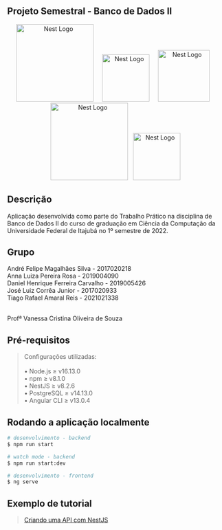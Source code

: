 ## Projeto Semestral - Banco de Dados II

<p align="center">
  <a href="http://nestjs.com/" target="blank"><img src="https://seeklogo.com/images/A/angular-logo-6EB930C68B-seeklogo.com.png" width="180" alt="Nest Logo" /></a>&nbsp;&nbsp;&nbsp;&nbsp;
  <a href="http://nestjs.com/" target="blank"><img src="https://seeklogo.com/images/N/nestjs-logo-09342F76C0-seeklogo.com.png" width="110" alt="Nest Logo" /></a>&nbsp;&nbsp;&nbsp;&nbsp;
  <a href="http://nestjs.com/" target="blank"><img src="https://upload.wikimedia.org/wikipedia/commons/d/d9/Node.js_logo.svg" width="120" alt="Nest Logo" /></a>&nbsp;&nbsp;&nbsp;
  <a href="http://nestjs.com/" target="blank"><img src="https://user-images.githubusercontent.com/30929568/112730670-de09a480-8f58-11eb-9875-0d9ebb87fbd6.png" width="180" alt="Nest Logo" /></a>&nbsp;&nbsp;
  <a href="http://nestjs.com/" target="blank"><img src="https://www.vectorlogo.zone/logos/postgresql/postgresql-vertical.svg" width="110" alt="Nest Logo" /></a>
</p>

## Descrição
Aplicação desenvolvida como parte do Trabalho Prático na disciplina de Banco de Dados II do curso de graduação em Ciência da Computação da Universidade Federal de Itajubá no 1º semestre de 2022.

## Grupo
André Felipe Magalhães Silva - 2017020218 <br>
Anna Luiza Pereira Rosa - 2019004090 <br>
Daniel Henrique Ferreira Carvalho - 2019005426 <br>
José Luiz Corrêa Junior - 2017020933 <br>
Tiago Rafael Amaral Reis - 2021021338 <br><br>

Profª Vanessa Cristina Oliveira de Souza

## Pré-requisitos
> Configurações utilizadas: <br><br>
> &bull; Node.js ≥ v16.13.0 <br>
> &bull; npm ≥ v8.1.0 <br> 
> &bull; NestJS ≥ v8.2.6 <br>
> &bull; PostgreSQL ≥ v14.13.0 <br>
> &bull; Angular CLI ≥ v13.0.4

## Rodando a aplicação localmente

```bash
# desenvolvimento - backend
$ npm run start

# watch mode - backend
$ npm run start:dev

# desenvolvimento - frontend
$ ng serve
```

## Exemplo de tutorial

> [Criando uma API com NestJS](https://www.sidechannel.blog/criando-uma-api-com-nestjs/)
